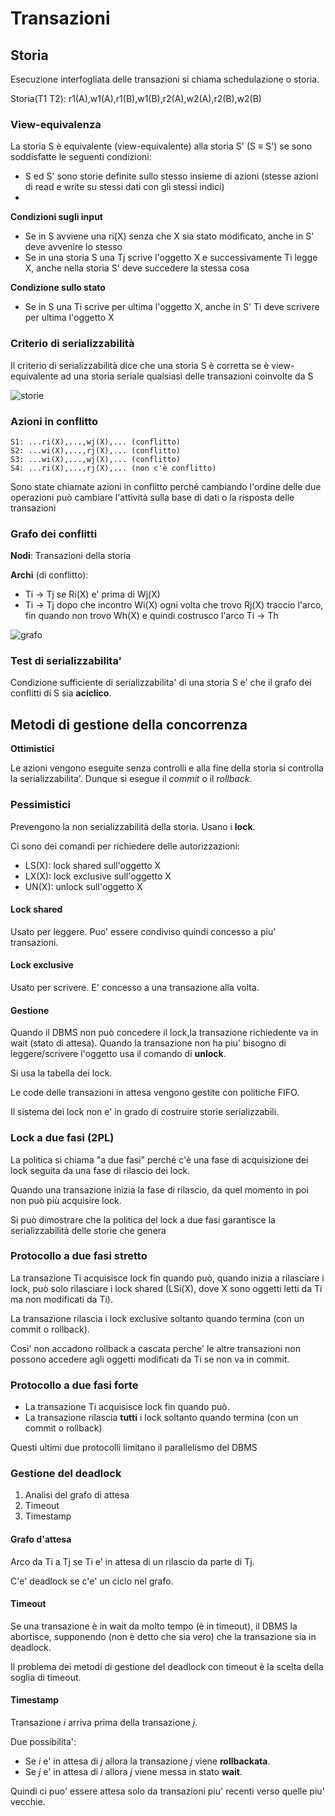 # Transazioni

## Storia

Esecuzione interfogliata delle transazioni si chiama schedulazione o storia.

Storia(T1 T2): r1(A),w1(A),r1(B),w1(B),r2(A),w2(A),r2(B),w2(B)

### View-equivalenza

La storia S è equivalente (view-equivalente) alla storia S' (S ≡ S') se sono soddisfatte le seguenti condizioni:

- S ed S' sono storie definite sullo stesso insieme di azioni (stesse azioni di read e write su stessi dati con gli stessi indici)
-
**Condizioni sugli input**

- Se in S avviene una ri(X) senza che X sia stato modificato, anche in S' deve avvenire lo stesso
- Se in una storia S una Tj scrive l'oggetto X e successivamente Ti legge X, anche nella storia S' deve succedere la stessa cosa

**Condizione sullo stato**

- Se in S una Ti scrive per ultima l'oggetto X, anche in S' Ti deve scrivere per ultima l'oggetto X

### Criterio di serializzabilità

Il criterio di serializzabilità dice che una storia S è corretta se è view-equivalente ad una storia seriale qualsiasi delle transazioni coinvolte da S

![storie](https://i.imgur.com/qzdsEqR.png)

### Azioni in conflitto
```
S1: ...ri(X),...,wj(X),... (conflitto)
S2: ...wi(X),...,rj(X),... (conflitto)
S3: ...wi(X),...,wj(X),... (conflitto)
S4: ...ri(X),...,rj(X),... (non c'è conflitto)
```

Sono state chiamate azioni in conflitto perché cambiando l'ordine delle due operazioni può cambiare l'attività sulla base di dati o la risposta delle transazioni

### Grafo dei conflitti

**Nodi**: Transazioni della storia

**Archi** (di conflitto):

- Ti -> Tj se Ri(X) e' prima di Wj(X)
- Ti -> Tj dopo che incontro Wi(X) ogni volta che trovo Rj(X) traccio l'arco, fin quando non trovo Wh(X) e quindi costrusco l'arco Ti -> Th

![grafo](https://i.imgur.com/LvDhn1J.png)

### Test di serializzabilita'

Condizione sufficiente di serializzabilita' di una storia S e' che il grafo dei conflitti di S sia **aciclico**.

## Metodi di gestione della concorrenza

**Ottimistici**

Le azioni vengono eseguite senza controlli e alla fine della storia si controlla la serializzabilita'. Dunque si esegue il *commit* o il *rollback*.

### Pessimistici

Prevengono la non serializzabilità della storia. Usano i **lock**.

Ci sono dei comandi per richiedere delle autorizzazioni:

- LS(X): lock shared sull'oggetto X
- LX(X): lock exclusive sull'oggetto X
- UN(X): unlock sull'oggetto X

#### Lock shared

Usato per leggere. Puo' essere condiviso quindi concesso a piu' transazioni.

#### Lock exclusive

Usato per scrivere. E' concesso a una transazione alla volta.

#### Gestione

Quando il DBMS non può concedere il lock,la transazione richiedente va in wait (stato di attesa). Quando la transazione non ha piu' bisogno di leggere/scrivere l'oggetto usa il comando di **unlock**.

Si usa la tabella dei lock.

Le code delle transazioni in attesa vengono gestite con politiche FIFO.

Il sistema dei lock non e' in grado di costruire storie serializzabili.

### Lock a due fasi (2PL)

La politica si chiama "a due fasi" perché c'è una fase di acquisizione dei lock seguita da una fase di rilascio dei lock.

Quando una transazione inizia la fase di rilascio, da quel momento in poi non può più acquisire lock.

Si può dimostrare che la politica del lock a due fasi garantisce la serializzabilità delle storie che genera

### Protocollo a due fasi stretto

La transazione Ti acquisisce lock fin quando può, quando inizia a rilasciare i lock, può solo rilasciare i lock shared (LSi(X), dove X sono oggetti letti da Ti ma non modificati da Ti).

La transazione rilascia i lock exclusive soltanto quando termina (con un commit o rollback).

Cosi' non accadono rollback a cascata perche' le altre transazioni non possono accedere agli oggetti modificati da Ti se non va in commit.

### Protocollo a due fasi forte

- La transazione Ti acquisisce lock fin quando può.
- La transazione rilascia **tutti** i lock soltanto quando termina (con un commit o rollback)

Questi ultimi due protocolli limitano il parallelismo del DBMS

### Gestione del deadlock

1. Analisi del grafo di attesa
2. Timeout
3. Timestamp

#### Grafo d'attesa

Arco da Ti a Tj se Ti e' in attesa di un rilascio da parte di Tj.

C'e' deadlock se c'e' un ciclo nel grafo.

#### Timeout

Se una transazione è in wait da molto tempo (è in timeout), il DBMS la abortisce, supponendo (non è detto che sia vero) che la transazione sia in deadlock.

Il problema dei metodi di gestione del deadlock con timeout è la scelta della soglia di timeout.

#### Timestamp

Transazione *i* arriva prima della transazione *j*.

Due possibilita':

- Se *i* e' in attesa di *j* allora la transazione *j* viene **rollbackata**.
- Se *j* e' in attesa di *i* allora *j* viene messa in stato **wait**.

Quindi ci puo' essere attesa solo da transazioni piu' recenti verso quelle piu' vecchie.
